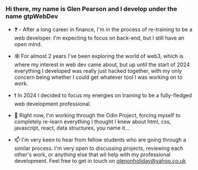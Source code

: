 ### Hi there, my name is Glen Pearson and I develop under the name gtpWebDev

- ❓ - After a long career in finance, I'm in the process of re-training to be a web developer. I'm expecting to focus on back-end, but I still have an open mind.

- 🕸 For almost 2 years I've been exploring the world of web3, which is where my interest in web dev came about, but up until the start of 2024 everything I developed was really just hacked together, with my only concern being whether I could get whatever tool I was working on to work.

- ❗ In 2024 I decided to focus my energies on training to be a fully-fledged web development professional.

- 📖 Right now, I'm working through the Odin Project, forcing myself to completely re-learn everything I thought I knew about html, css, javascript, react, data structures, you name it...

- 📫 I'm very keen to hear from fellow students who are going through a similar process. I'm very open to discussing projects, reviewing each other's work, or anything else that wil help with my professional development. Feel free to get in touch on glenonholiday@yahoo.co.uk


